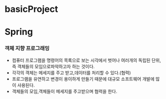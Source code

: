 # basicProject

# Spring 
### 객체 지향 프로그래밍
+ 컴퓨터 프로그램을 명령어의 목록으로 보는 시각에서 벗어나 여러개의 독립된 단위,즉 객체들의 모임으로파악하고자 하는 것이다.
+ 각각의 객체는 메세지를 주고 받고,데이터를 처리할 수 있다.(협력)
+ 프로그램을 유연하고 변경이 용이하게 만들기 때문에 대규모 소프트웨어 개발에 많이 사용된다.
+ 객체들의 모임,객체들이 메세지를 주고받으며 협력을 한다.
